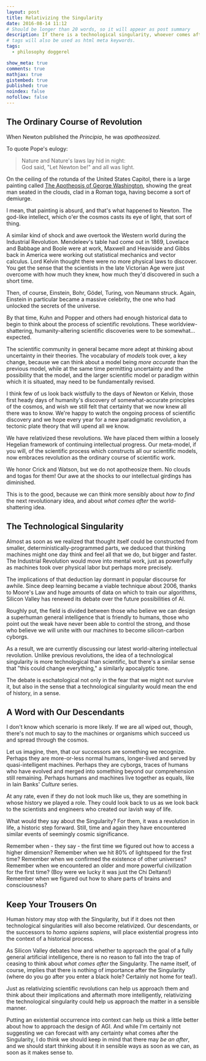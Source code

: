 ```yaml
---
layout: post
title: Relativizing the Singularity
date: 2016-08-14 11:12
# Should be longer than 20 words, so it will appear as post summary
description: If there is a technological singularity, whoever comes after us will look forward to other singularities.
# tags will also be used as html meta keywords.
tags:
  - philosophy doggerel

show_meta: true
comments: true
mathjax: true
gistembed: true
published: true
noindex: false
nofollow: false
---
```


## The Ordinary Course of Revolution<a id="orgheadline1"></a>

When Newton published the *Principia*, he was *apotheosized*.  

To quote Pope's eulogy:

> Nature and Nature's laws lay hid in night:  
> God said, "Let Newton be!" and all was light.  

On the ceiling of the rotunda of the United States Capitol, there is a large
painting called [The Apotheosis of George Washington](https://www.wikiwand.com/en/The_Apotheosis_of_Washington/), showing the great man
seated in the clouds, clad in a Roman toga, having become a sort of demiurge.

I mean, that painting is absurd, and that's what happened to Newton. The
god-like intellect, which o'er the cosmos casts its eye of light, that sort of
thing.

A similar kind of shock and awe overtook the Western world during the Industrial
Revolution. Mendeleev's table had come out in 1869, Lovelace and Babbage and
Boole were at work, Maxwell and Heaviside and Gibbs back in America were working
out statistical mechanics and vector calculus. Lord Kelvin thought there were no
more physical laws to discover. You get the sense that the scientists in the
late Victorian Age were just overcome with how much they knew, how much they'd
discovered in such a short time.

Then, of course, Einstein, Bohr, Gödel, Turing, von Neumann struck. Again,
Einstein in particular became a massive celebrity, the one who had unlocked the
secrets of the universe.

By that time, Kuhn and Popper and others had enough historical data to begin to
think about the process of scientific revolutions. These worldview-shattering,
humanity-altering scientific discoveries were to be somewhat&#x2026; expected.

The scientific community in general became more adept at thinking about
uncertainty in their theories. The vocabulary of *models* took over, a key change,
because we can think about a model being *more accurate* than the previous model,
while at the same time permitting uncertainty and the possibility that the
model, and the larger scientific model or paradigm within which it is situated,
may need to be fundamentally revised.

I think few of us look back wistfully to the days of Newton or Kelvin, those
first heady days of humanity's discovery of somewhat-accurate principles of the
cosmos, and wish we still felt that certainty that we now knew all there was to
know. We're happy to watch the ongoing process of scientific discovery and we
hope every year for a new paradigmatic revolution, a tectonic plate theory that
will upend all we know.

We have relativized these revolutions. We have placed them within a loosely
Hegelian framework of continuing intellectual progress. Our meta-model, if you
will, of the scientific process which constructs all our scientific models, now
embraces revolution as the ordinary course of scientific work.

We honor Crick and Watson, but we do not apotheosize them. No clouds and togas
for them! Our awe at the shocks to our intellectual girdings has diminished.

This is to the good, because we can think more sensibly about *how to find* the
next revolutionary idea, and about *what comes after* the world-shattering idea.

## The Technological Singularity<a id="orgheadline2"></a>

Almost as soon as we realized that thought itself could be constructed from
smaller, deterministically-programmed parts, we deduced that thinking machines
might one day think and feel all that we do, but bigger and faster. The Industrial
Revolution would move into mental work, just as powerfully as machines took over
physical labor but perhaps more precisely.

The implications of that deduction lay dormant in popular discourse for
awhile. Since deep learning became a viable technique about 2006, thanks to
Moore's Law and huge amounts of data on which to train our algorithms, Silicon
Valley has renewed its debate over the future possibilities of AI.

Roughly put, the field is divided between those who believe we can design a
superhuman general intelligence that is friendly to humans, those who point out
the weak have never been able to control the strong, and those who believe we
will unite with our machines to become silicon-carbon cyborgs.

As a result, we are currently discussing our latest world-altering intellectual
revolution. Unlike previous revolutions, the idea of a technological singularity
is more technological than scientific, but there's a similar sense that "this
could change everything," a similarly apocalyptic tone.

The debate is eschatological not only in the fear that we might not survive it,
but also in the sense that a technological singularity would mean the end of
history, in a sense.

## A Word with Our Descendants<a id="orgheadline3"></a>

I don't know which scenario is more likely. If we are all wiped out, though,
there's not much to say to the machines or organisms which succeed us and spread
through the cosmos.

Let us imagine, then, that our successors are something we recognize. Perhaps
they are more-or-less normal humans, longer-lived and served by
quasi-intelligent machines. Perhaps they are cyborgs, traces of humans who have
evolved and merged into something beyond our comprehension still
remaining. Perhaps humans and machines live together as equals, like in Iain
Banks' *Culture* series.

At any rate, even if they do not look much like us, they are something in whose
history we played a role. They could look back to us as we look back to the
scientists and engineers who created our lavish way of life. 

What would they say about the Singularity? For them, it was a revolution in
life, a historic step forward. Still, time and again they have encountered
similar events of seemingly cosmic significance.

Remember when - they say - the first time we figured out how to access a higher
dimension? Remember when we hit 80% of lightspeed for the first time? Remember
when we confirmed the existence of other universes? Remember when we encountered
an older and more powerful civilization for the first time? (Boy were we lucky
it was just the Chi Deltans!) Remember when we figured out how to share parts of
brains and consciousness?

## Keep Your Trousers On<a id="orgheadline4"></a>

Human history may stop with the Singularity, but if it does not then
technological singularities will also become relativized. Our descendants, or
the successors to *homo sapiens sapiens*, will place existential progress into the
context of a historical process.

As Silicon Valley debates how and whether to approach the goal of a fully
general artificial intelligence, there is no reason to fall into the trap of
ceasing to think about *what comes after* the Singularity. The name itself, of
course, implies that there is nothing of importance after the Singularity (where
do you go after you enter a black hole? Certainly not home for tea!).

Just as relativizing scientific revolutions can help us approach them and think
about their implications and aftermath more intelligently, relativizing the
technological singularity could help us approach the matter in a sensible
manner.

Putting an existential occurrence into context can help us think a little better
about how to approach the design of AGI. And while I'm certainly not suggesting
we can forecast with any certainty what comes after the Singularity, I do think
we should keep in mind that there may *be an after*, and we should start thinking
about it in sensible ways as soon as we can, as soon as it makes sense to.
